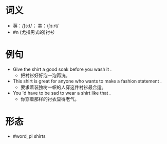 # 词义
- 英：/ʃɜːt/； 美：/ʃɜːrt/
- #n (尤指男式的)衬衫
# 例句
- Give the shirt a good soak before you wash it .
	- 把衬衫好好泡一泡再洗。
- This shirt is great for anyone who wants to make a fashion statement .
	- 要求着装独树一帜的人穿这件衬衫最合适。
- You 'd have to be sad to wear a shirt like that .
	- 你穿着那样的衬衣显得老气。
# 形态
- #word_pl shirts
